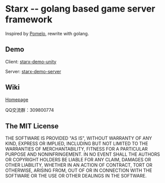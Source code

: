 # Starx -- golang based game server framework

Inspired by [Pomelo](https://github.com/NetEase/pomelo), rewrite with golang.

## Demo
Client: [starx-demo-unity](https://github.com/chrislonng/starx-demo-unity)

Server: [starx-demo-server](https://github.com/chrislonng/starx-demo-server)

## Wiki
[Homepage](https://github.com/chrislonng/starx/docs/Home.md)

QQ交流群：309800774

## The MIT License

THE SOFTWARE IS PROVIDED "AS IS", WITHOUT WARRANTY OF ANY KIND, EXPRESS OR
IMPLIED, INCLUDING BUT NOT LIMITED TO THE WARRANTIES OF MERCHANTABILITY,
FITNESS FOR A PARTICULAR PURPOSE AND NONINFRINGEMENT. IN NO EVENT SHALL THE
AUTHORS OR COPYRIGHT HOLDERS BE LIABLE FOR ANY CLAIM, DAMAGES OR OTHER
LIABILITY, WHETHER IN AN ACTION OF CONTRACT, TORT OR OTHERWISE, ARISING FROM,
OUT OF OR IN CONNECTION WITH THE SOFTWARE OR THE USE OR OTHER DEALINGS IN
THE SOFTWARE.

